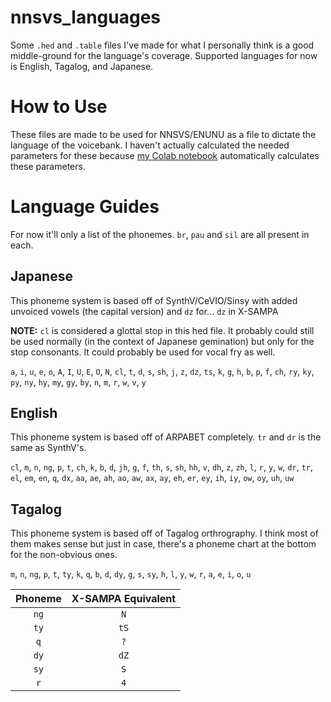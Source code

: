 # nnsvs_languages

Some `.hed` and `.table` files I've made for what I personally think is a good middle-ground for the language's coverage. Supported languages for now is English, Tagalog, and Japanese.

# How to Use

These files are made to be used for NNSVS/ENUNU as a file to dictate the language of the voicebank. I haven't actually calculated the needed parameters for these because [my Colab notebook](https://colab.research.google.com/drive/1vo-UxsFvp4PSUssCfkylh1cwwKsyH28Q?usp=sharing) automatically calculates these parameters.

# Language Guides

For now it'll only a list of the phonemes. `br`, `pau` and `sil` are all present in each.

## Japanese

This phoneme system is based off of SynthV/CeVIO/Sinsy with added unvoiced vowels (the capital version) and `dz` for... `dz` in X-SAMPA

**NOTE:** `cl` is considered a glottal stop in this hed file. It probably could still be used normally (in the context of Japanese gemination) but only for the stop consonants. It could probably be used for vocal fry as well.

`a`, `i`, `u`, `e`, `o`, `A`, `I`, `U`, `E`, `O`, `N`, `cl`, `t`, `d`, `s`, `sh`, `j`, `z`, `dz`, `ts`, `k`, `g`, `h`, `b`, `p`, `f`, `ch`, `ry`, `ky`, `py`, `ny`, `hy`, `my`, `gy`, `by`, `n`, `m`, `r`, `w`, `v`, `y`

## English

This phoneme system is based off of ARPABET completely. `tr` and `dr` is the same as SynthV's.

`cl`, `m`, `n`, `ng`, `p`, `t`, `ch`, `k`, `b`, `d`, `jh`, `g`, `f`, `th`, `s`, `sh`, `hh`, `v`, `dh`, `z`, `zh`, `l`, `r`, `y`, `w`, `dr`, `tr`, `el`, `em`, `en`, `q`, `dx`, `aa`, `ae`, `ah`, `ao`, `aw`, `ax`, `ay`, `eh`, `er`, `ey`, `ih`, `iy`, `ow`, `oy`, `uh`, `uw`

## Tagalog

This phoneme system is based off of Tagalog orthrography. I think most of them makes sense but just in case, there's a phoneme chart at the bottom for the non-obvious ones.

`m`, `n`, `ng`, `p`, `t`, `ty`, `k`, `q`, `b`, `d`, `dy`, `g`, `s`, `sy`, `h`, `l`, `y`, `w`, `r`, `a`, `e`, `i`, `o`, `u`

Phoneme | X-SAMPA Equivalent
 :---: | :---:
 `ng` | `N`
 `ty` | `tS`
 `q` | `?`
 `dy` | `dZ`
 `sy` | `S`
 `r` | `4`
